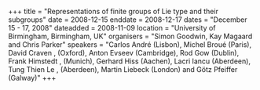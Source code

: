+++
title = "Representations of finite groups of Lie type and their subgroups"
date = 2008-12-15
enddate = 2008-12-17
dates = "December 15 - 17, 2008"
dateadded = 2008-11-09
location = "University of Birmingham,  Birmingham, UK"
organisers = "Simon Goodwin, Kay Magaard and Chris Parker"
speakers = "Carlos André (Lisbon), Michel Broué (Paris), David Craven , (Oxford), Anton Evseev (Cambridge), Rod Gow (Dublin), Frank Himstedt , (Munich), Gerhard Hiss (Aachen), Lacri Iancu (Aberdeen), Tung Thien Le , (Aberdeen), Martin Liebeck (London) and Götz Pfeiffer (Galway)"
+++
